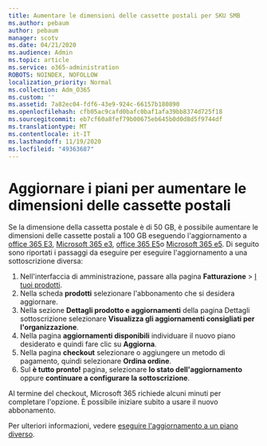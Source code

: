```yaml
---
title: Aumentare le dimensioni delle cassette postali per SKU SMB
ms.author: pebaum
author: pebaum
manager: scotv
ms.date: 04/21/2020
ms.audience: Admin
ms.topic: article
ms.service: o365-administration
ROBOTS: NOINDEX, NOFOLLOW
localization_priority: Normal
ms.collection: Adm_O365
ms.custom: ''
ms.assetid: 7a82ec04-fdf6-43e9-924c-66157b180890
ms.openlocfilehash: cfb05ac9cafd0bafc0baf1afa39bb8374d725f18
ms.sourcegitcommit: eb7cf60a8fef79b00675eb645b0d0d8d5f9744df
ms.translationtype: MT
ms.contentlocale: it-IT
ms.lasthandoff: 11/19/2020
ms.locfileid: "49363687"
---
```

# <a name="upgrade-plans-to-increase-mailbox-size"></a>Aggiornare i piani per aumentare le dimensioni delle cassette postali

Se la dimensione della cassetta postale è di 50 GB, è possibile aumentare le dimensioni delle cassette postali a 100 GB eseguendo l'aggiornamento a [office 365 E3](https://www.microsoft.com/microsoft-365/enterprise/office-365-e3?rtc=1&activetab=pivot:overviewtab), [Microsoft 365 e3](https://www.microsoft.com/microsoft-365/enterprise/e3?activetab=pivot%3aoverviewtab), [office 365 E5](https://www.microsoft.com/microsoft-365/enterprise/office-365-e5?rtc=1&activetab=pivot%3aoverviewtab)o [Microsoft 365 e5](https://www.microsoft.com/microsoft-365/enterprise/e5?activetab=pivot%3aoverviewtab). Di seguito sono riportati i passaggi da eseguire per eseguire l'aggiornamento a una sottoscrizione diversa:
  
1. Nell'interfaccia di amministrazione, passare alla pagina **Fatturazione** > [I tuoi prodotti](https://go.microsoft.com/fwlink/p/?linkid=842054).
2. Nella scheda **prodotti** selezionare l'abbonamento che si desidera aggiornare.
3. Nella sezione **Dettagli prodotto e aggiornamenti** della pagina Dettagli sottoscrizione selezionare **Visualizza gli aggiornamenti consigliati per l'organizzazione**.
4. Nella pagina **aggiornamenti disponibili** individuare il nuovo piano desiderato e quindi fare clic su **Aggiorna**.
5. Nella pagina **checkout** selezionare o aggiungere un metodo di pagamento, quindi selezionare **Ordina ordine**.
6. Sul **è tutto pronto!** pagina, selezionare **lo stato dell'aggiornamento** oppure **continuare a configurare la sottoscrizione**.

Al termine del checkout, Microsoft 365 richiede alcuni minuti per completare l'opzione. È possibile iniziare subito a usare il nuovo abbonamento.

Per ulteriori informazioni, vedere [eseguire l'aggiornamento a un piano diverso](https://docs.microsoft.com/microsoft-365/commerce/subscriptions/upgrade-to-different-plan).